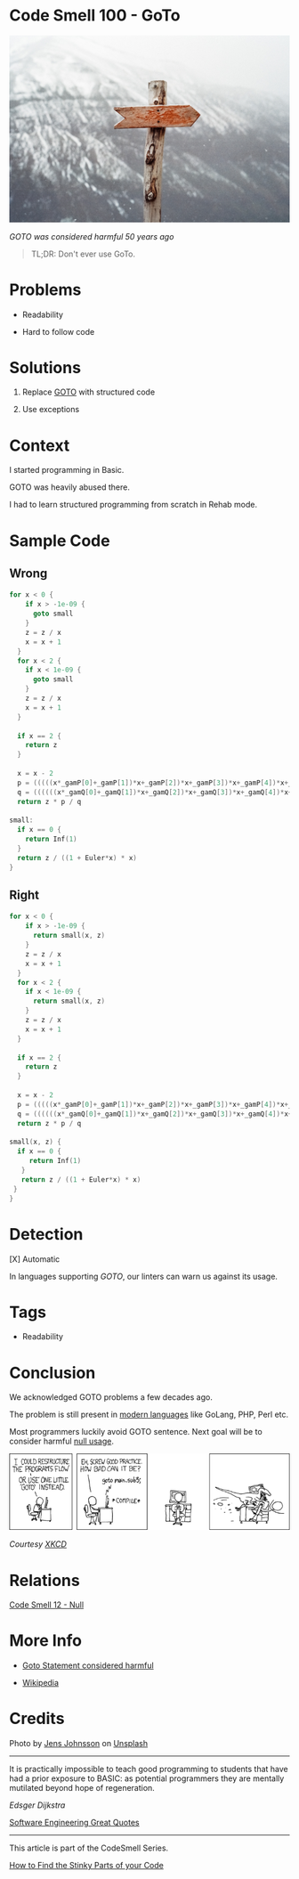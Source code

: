 # Code Smell 100 - GoTo

![Code Smell 100 - GoTo](Code%20Smell%20100%20-%20GoTo.jpg)

*GOTO was considered harmful 50 years ago*

> TL;DR: Don't ever use GoTo.

# Problems

- Readability

- Hard to follow code

# Solutions

1. Replace [GOTO](https://en.wikipedia.org/wiki/Goto) with structured code

2. Use exceptions

# Context

I started programming in Basic. 

GOTO was heavily abused there. 

I had to learn structured programming from scratch in Rehab mode.

# Sample Code

## Wrong

[Gist Url]: # (https://gist.github.com/mcsee/5d76fda8dfbe6f351e709baa00e0e61c)
```go
for x < 0 {
    if x > -1e-09 {
      goto small
    }
    z = z / x
    x = x + 1
  }
  for x < 2 {
    if x < 1e-09 {
      goto small
    }
    z = z / x
    x = x + 1
  }

  if x == 2 {
    return z
  }

  x = x - 2
  p = (((((x*_gamP[0]+_gamP[1])*x+_gamP[2])*x+_gamP[3])*x+_gamP[4])*x+_gamP[5])*x + _gamP[6]
  q = ((((((x*_gamQ[0]+_gamQ[1])*x+_gamQ[2])*x+_gamQ[3])*x+_gamQ[4])*x+_gamQ[5])*x+_gamQ[6])*x + _gamQ[7]
  return z * p / q

small:
  if x == 0 {
    return Inf(1)
  }
  return z / ((1 + Euler*x) * x)
}
```

## Right

[Gist Url]: # (https://gist.github.com/mcsee/da74b8e901f234b6bc400c9a6e0b7725)
```go
for x < 0 {
    if x > -1e-09 {
      return small(x, z)
    }
    z = z / x
    x = x + 1
  }
  for x < 2 {
    if x < 1e-09 {
      return small(x, z)
    }
    z = z / x
    x = x + 1
  }

  if x == 2 {
    return z
  }

  x = x - 2
  p = (((((x*_gamP[0]+_gamP[1])*x+_gamP[2])*x+_gamP[3])*x+_gamP[4])*x+_gamP[5])*x + _gamP[6]
  q = ((((((x*_gamQ[0]+_gamQ[1])*x+_gamQ[2])*x+_gamQ[3])*x+_gamQ[4])*x+_gamQ[5])*x+_gamQ[6])*x + _gamQ[7]
  return z * p / q

small(x, z) {
  if x == 0 {
     return Inf(1)
   }
   return z / ((1 + Euler*x) * x)
 }
}
```

# Detection

[X] Automatic 

In languages supporting *GOTO*, our linters can warn us against its usage.

# Tags

- Readability

# Conclusion

We acknowledged GOTO problems a few decades ago.

The problem is still present in [modern languages](https://en.wikipedia.org/wiki/Goto) like GoLang, PHP, Perl etc.

Most programmers luckily avoid GOTO sentence. Next goal will be to consider harmful [null usage](https://github.com/mcsee/Software-Design-Articles/tree/main/Articles/Theory/Null%20-%20The%20Billion%20Dollar%20Mistake/readme.md).

![goto xkcd](goto%20xkcd.png)

*Courtesy [XKCD](https://xkcd.com/292/)*

# Relations

[Code Smell 12 - Null](https://github.com/mcsee/Software-Design-Articles/tree/main/Articles/Code%20Smells/Code%20Smell%2012%20-%20Null/readme.md)

# More Info

- [Goto Statement considered harmful](https://homepages.cwi.nl/~storm/teaching/reader/Dijkstra68.pdf)

- [Wikipedia](https://en.wikipedia.org/wiki/Goto)

# Credits

Photo by [Jens Johnsson](https://unsplash.com/@jens_johnsson) on [Unsplash](https://unsplash.com/s/photos/sign)  

* * *

It is practically impossible to teach good programming to students that have had a prior exposure to BASIC: as potential programmers they are mentally mutilated beyond hope of regeneration.

_Edsger Dijkstra_
 
[Software Engineering Great Quotes](https://github.com/mcsee/Software-Design-Articles/tree/main/Articles/Quotes/Software%20Engineering%20Great%20Quotes/readme.md)

* * *

This article is part of the CodeSmell Series.

[How to Find the Stinky Parts of your Code](https://github.com/mcsee/Software-Design-Articles/tree/main/Articles/Code%20Smells/How%20to%20Find%20the%20Stinky%20parts%20of%20your%20Code/readme.md)
